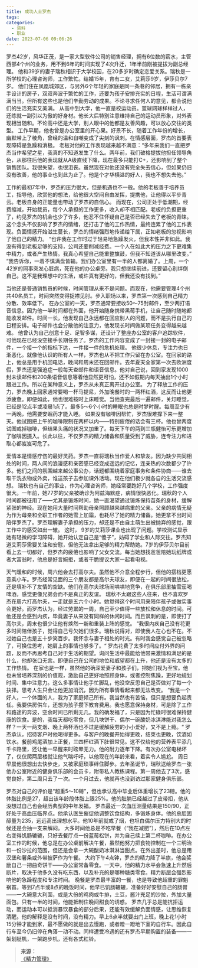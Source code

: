 ```yaml
---
title: 成功人士罗杰
tags:
categories:
  - 资料
  - 职业
date: 2023-07-06 09:06:26
---
```


罗杰42岁，风华正茂，是一家大型软件公司的销售经理，拥有6位数的薪水，主管西部4个州的业务，用不到6年的时间实现了4次升迁，1年半前刚被提拔为副总经理。
他和39岁的妻子瑞秋相识于大学校园，在20多岁时确定恋爱关系。瑞秋是一所学校的心理咨询师，工作繁忙。结婚15年，育有二女，艾莉莎9岁，伊莎贝尔7岁。
他们住在凤凰城郊区，与另外6个年轻的家庭是同一条巷的邻居，拥有一栋亲手设计的房子，双双奔波于繁忙的工作，还要为孩子安排充实的日程，生活可谓满满当当。但所有这些也是他们辛勤劳动的成果。不论寻求任何人的意见，都会说他们的生活充实又美满。<!--more-->
从高中到大学，他一直是校运动员。篮球网球样样过人，还练就一副引以为傲的好身材。他长大后特别注意维持自己的运动员形象，对外表现相当随和。不论高中还是大学，别人眼中的他都是友善风趣，可以放心交往的类型。
工作早期，他也曾是办公室里的开心果。好景不长，随着工作年份的增长，幽默带上了棱角，曾经的温和自嘲变成了尖刻的讽刺。在情感层面，罗杰的首要表现障碍是急躁和消极。
老板对他的工作表现越来越不满意：“多年来我们一直把罗杰当作希望之星，我真的不知道发生了什么。两年前，我们破格提拔他担任领导角色，从那往后他的表现就从A级直线下降，现在最多只能打C+，还影响到了整个销售团队。我很失望，也很沮丧。虽然现在对他还没有完全失去信心，但如果仍旧没有改善，他的事业也到此为止了。他是个才华横溢的好人，我也不想失去他。”

工作的最初7年中，罗杰的压力很大，但是机遇也不一般。他的老板善于培养员工，指导他，欣赏他的想法，给他很大空间自由发挥，提携他，让他得以平步青云。老板自身的正能量也带动了罗杰的自信心。
而现在，公司正处于低潮期，经费缩减，开始裁员，每个人承担的工作更多，收入却不相匹配。老板的负担更重了，约见罗杰的机会也少了许多，他忍不住怀疑自己是否已经失去了老板的青睐。这个念头不仅影响了罗杰的情绪，还打击了他的工作热情，最终连累了他的工作表现。负面情感开始滋生蔓长，罗杰的情绪强烈地传递给下属，正如老板的忽视影响了他自己的精力。
“也许我在工作时过于轻易地急躁发火，但我本性并非如此。我没有得到老板足够的支持，公司还要削减经费。一个人在如此大的压力之下更难集中精力，或者产生热情。我真心希望自己能重整旗鼓，但我不知道该从哪里改变。”
“我告诉你，一着不慎满盘皆输。我们办公室里有一半的人都离婚了。上周，一个42岁的同事突发心脏病，死在他的办公桌旁。我只想继续前进，还要留心别绊倒自己。这不是我理想中的生活，或许真有更好的，但我还没有找到。”

当他还是普通销售员的时候，时间管理从来不是问题。而现在，他需要管理4个州共40名员工，时间突然变得捉襟见肘。步入职场以来，罗杰第一次感到自己精力分散、效率低下。
在办公室的一天，罗杰通常要接收50～75封邮件，至少两打语音信息。因为他一半时间都在外面，他开始随身携带黑莓手机，让自己随时随地都能收发邮件。时间一长，他发现自己永远都在回应别人的问题，而不是执行自己的日程安排。电子邮件也会分散他的注意力，他发现长时间做某项任务变得越来越难。
他曾认为自己创意十足、足智多谋，还设计了整座办公室的客户追踪软件，可他现在已经没空接手长期任务了。罗杰的工作内容变成了一封接一封的电子邮件，一个接一个的指标下达，一件接一件的危机处理。
他很少休息，专注力也日渐恶化。就像他认识的所有人一样，罗杰也从不把工作只留在办公室。在回家的路上，他总是用手机回电话，晚间和周末还在回邮件。去年夏天全家第一次去欧洲度假，罗杰还是强迫症一般每天查邮件和语音信息。他对自己说，回到家发现1000封未读邮件和200条语音信息等着他显然更可怕，还不如假期内每天抽出1个小时跟进工作。所以在某种意义上，罗杰从未真正离开过办公室。
为了释放工作的压力，罗杰晚上回家通常要喝一杯马提尼，外加晚餐时的一两杯红酒，这反而让他更添疲惫。即便如此，他也很难按时上床睡觉。当他查完最后一遍邮件，关灯睡觉，已经是12点半或凌晨1点了。最多5～6个小时的睡眠也总是时梦时醒。每周至少有一两晚，他需要安眠药才能入睡。
如果没有咖啡因帮忙，罗杰很难撑下来一整天。他试图把上午的咖啡限制在两杯以内——特别疲倦的话会有三杯。他也曾两度试图戒掉咖啡，但结果头痛的状况又加重了。每天下午的两到三瓶健怡可乐更增加了咖啡因摄入。长此以往，不仅罗杰的精力储备和质量受到了威胁，连专注力和进取心都岌岌可危了。

爱情本是情感疗伤的最好灵药。罗杰一直将瑞秋当作爱人和挚友。因为缺少共同相处的时间，两人间的浪漫感和亲密感已经变成遥远的记忆，连亲热的次数都少了许多。他们之间的氛围越来越公事公办，话题都围绕着家庭事务和条件协商——谁去取干洗衣物或外卖，谁送孩子去参加课外活动。现在他们极少就各自的生活交流感想。
瑞秋也有自己的事业，作为心理咨询师，她经常要跑好几个学校，工作强度很大。一年前，她77岁的父亲被确诊为阿兹海默症，病情很快恶化。瑞秋的个人时间都被征用了——尤其是锻炼时间，她一直渴望通过锻炼保持苗条的身材，缓解紧张的神经。现在她用大量时间帮助母亲照顾越来越病重的父亲。父亲的病情无疑为作为母亲和全职工作者的她雪上加霜，也耗尽了她的精力储备。她更拿不出时间陪伴罗杰了。罗杰理解妻子承担的压力，却还是不由自主萌生出被抛弃的感觉，跟工作中的感受如出一辙。
这时， 9岁的艾莉莎课业也出现了问题。学校测试显示她有轻微的学习障碍，她开始认定自己是“傻子”，妨碍了学业和人际交往。罗杰知道艾莉莎需要关注和安慰，但他无法拿出足够的精力帮助她。7岁的伊莎贝尔目前看上去一切都好，但罗杰的疲倦也影响了父女交流。每当她想找爸爸陪她玩纸牌或者大富翁时，他总是好言婉拒，或者干脆提议大家一起看电视。

天气暖和的时候，周六他会去打高尔夫。虽然他不介意全程步行，但他的搭档更愿意乘小车。罗杰经常见面的三个朋友都是高尔夫球友，即便在一起的时间很放松，还是填补不了友情的空缺。他们在高尔夫球场闹哄哄地竞争，在俱乐部里抽雪茄喝啤酒，感觉更像兄弟会而不是真正的友谊。
瑞秋不太跟这些人往来，也不喜欢罗杰在周六打高尔夫，一走就是五六个小时。她觉得这个时间用来陪伴孩子或做实事会更好。而罗杰认为，经过劳累的一周，自己至少值得一些放松和休息的时间。可他还是会感到内疚，毕竟妻子从来没有同样的休闲时间。而且讽刺的是，即使打了高尔夫，周末也很少让他有焕然一新和重装上阵的感觉。
“我很内疚自己没有花更多时间陪伴孩子，觉得自己亏欠她们很多。瑞秋说得对，即使我人在心也不在。不过她自己也是五十步笑百步。我怀念与妻子相处的时光。有时我会感觉自己被忽略了，可换位思考，她肩上的事情也够多了。“
罗杰花费了太多时间应付外界的问题，反而不再思考自己对于生活的期望。询问生活中最能给他带来激情和满足的是什么，他却张口无言。即便自己在公司的地位和威望都在上升，他还是没有太多的工作热情。
在家也是一样，虽然他的确深爱妻子和孩子们，把她们视为至宝。他也未曾培养深刻的价值观，激励自己更好地照顾身体，或者控制焦躁，更好地规划时间、集中注意力。这么多事情让他手忙脚乱，他没空反思自己是否做对了每一个抉择。思考人生只会让他更加消沉，因为所有事情看起来都无法改变。
“我是一个好人，一个体面的人，我为了家庭倾己所有。我当然也有苦恼，但只是想要负起责任。我要供房供车，还想为孩子攒下教育费用。我也愿意保持身材，可是除了工作和路途的奔波，空余时间已所剩无几。我的确发福了，只是因为忙碌时很难保持健康的饮食。是的，我每天都吃零食，但几块饼干、偶尔一碗酸奶冰淇淋能对我怎么样？一天一两支烟、晚上两杯酒也不过是缓解疲劳的小小爱好，又不是上瘾。“
罗杰承认，招待客户时他喝得更多。与客户的晚餐开始得更晚，结束也更晚，饮酒如饮水。餐前鸡尾酒加上正餐，三四杯红酒下肚很常见。这不仅给他的营养表平添几千卡路里，还让他一早醒来时眩晕无力。他的耐力逐年下降。有次办公室电梯坏了，仅仅爬两层楼就让他气喘吁吁，以他现在的年龄来看，着实令人尴尬。
周日早晨他很想出去快步走，又被家庭琐事绊住脚步。去年圣诞节，瑞秋送给罗杰一张他办公室附近的健身俱乐部的会员卡，附带私人教练课程。第一周他去了3次，感觉良好，第二周只去了一次。一个月过去，他就再也没到访过那家健身俱乐部。

罗杰对自己的评价是“超重5～10磅”，但也承认高中毕业后体重增长了23磅。他的体脂比例是27，超出该年龄段体脂上限25%。他的肚腩已经越过了皮带扣，他从没想过自己也会经历典型的中年发福。
罗杰最近一次血压测量结果是150/90，正好处于高血压临界点。他承认医生催促他调整饮食结构，多锻炼身体。他的总胆固醇量为235，远远高出理想水平。他10年前就戒了烟，也坦白偶尔压力特别大的时候还是会抽一支来解闷。
大多时间他总是不吃早餐（“我在减肥”），然后在10点左右变得饥肠辘辘，只好去餐厅点一份蓝莓松饼，并为自己续上第二杯咖啡。在办公室工作的时候，他总是在办公桌前解决午餐，虽然他努力把食物控制在一个三明治和一份沙拉的范围，但还是会拿一大碗酸奶冰淇淋当甜点。在外出差时，他总是用汉堡和薯条或外带披萨作为午餐。
大约下午4点钟，罗杰的精力降了半旗，他会奖励自己一把曲奇饼干——办公室常备零食。一天中，他的精力水平会急速上升然后断片，取决于他多久没有吃东西，以及补充的是哪种糖类零食。精力断层会强烈影响他的急躁程度和专注时间。
晚餐是罗杰最丰富的一餐，也是导致他超重的罪魁祸首。等到7点半或8点的晚饭时间，他早已饥肠辘辘，准备好好安慰自己的肠胃——一大碗意大利面，或是大份的鸡肉或牛排，土豆，酱汁充足的沙拉，外加大量面包。只有一半的时间，他能抵制住晚间甜食的诱惑。
罗杰几乎总是能抗拒运动，而运动本可以抵消暴饮暴食的部分后果，还能有效缓解负面情感，让思维恢复清醒。他的解释是没有时间，没有精力。早上6点半就要出门上班，晚上花1小时15分钟才能到家，最不愿做的就是出去慢跑，或者蹬一蹬地下室的自行车。因此自行车至今仍旧停在角落一动不动。同样遭受冷遇的还有罗杰早期购置的装备——一架划艇机，一架跑步机，还有各式杠铃。

>**来源：**  
>[《精力管理》](http://www.sophie-eden.ltd:5171/#/读书/生活/精力管理.md)  
